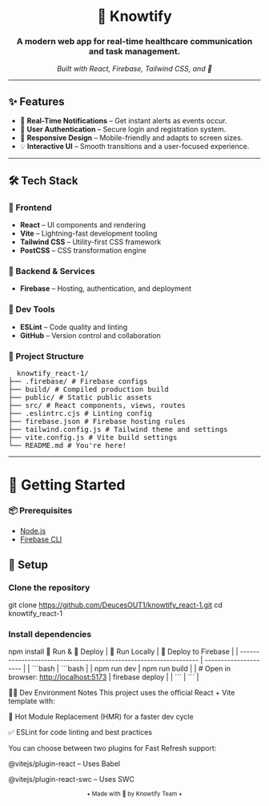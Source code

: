 <h1 align="center">📣 Knowtify</h1>
<h3 align="center">A modern web app for real-time healthcare communication and task management.</h3>

<p align="center" style="font-style: italic;">
  Built with React, Firebase, Tailwind CSS, and 💙
</p>

---

## ✨ Features

- 🔔 **Real-Time Notifications** – Get instant alerts as events occur.
- 🔐 **User Authentication** – Secure login and registration system.
- 📱 **Responsive Design** – Mobile-friendly and adapts to screen sizes.
- 💡 **Interactive UI** – Smooth transitions and a user-focused experience.

---

## 🛠️ Tech Stack

### 🧩 Frontend
- **React** – UI components and rendering
- **Vite** – Lightning-fast development tooling
- **Tailwind CSS** – Utility-first CSS framework
- **PostCSS** – CSS transformation engine

### 🔗 Backend & Services
- **Firebase** – Hosting, authentication, and deployment

### 🧰 Dev Tools
- **ESLint** – Code quality and linting
- **GitHub** – Version control and collaboration

### 📁 Project Structure
<pre>
  knowtify_react-1/
├── .firebase/ # Firebase configs
├── build/ # Compiled production build
├── public/ # Static public assets
├── src/ # React components, views, routes
├── .eslintrc.cjs # Linting config
├── firebase.json # Firebase hosting rules
├── tailwind.config.js # Tailwind theme and settings
├── vite.config.js # Vite build settings
└── README.md # You're here!
</pre>
---

# 🚀 Getting Started

### 📦 Prerequisites

- [Node.js](https://nodejs.org/)
- [Firebase CLI](https://firebase.google.com/docs/cli)

## 🔧 Setup

### Clone the repository
git clone https://github.com/DeucesOUT1/knowtify_react-1.git
cd knowtify_react-1

### Install dependencies
npm install
🧪 Run & 🚢 Deploy
| 🧪 Run Locally                                                    | 🚢 Deploy to Firebase |
| ----------------------------------------------------------------- | --------------------- |
| \`\`\`bash                                                        | \`\`\`bash            |
| npm run dev                                                       | npm run build         |
| # Open in browser: [http://localhost:5173](http://localhost:5173) | firebase deploy       |
| \`\`\`                                                            | \`\`\`                |

🧑‍💻 Dev Environment Notes
This project uses the official React + Vite template with:

🔄 Hot Module Replacement (HMR) for a faster dev cycle

✅ ESLint for code linting and best practices

You can choose between two plugins for Fast Refresh support:

@vitejs/plugin-react – Uses Babel

@vitejs/plugin-react-swc – Uses SWC

<div align="center"><sub>• Made with 💙 by Knowtify Team •</sub></div>


